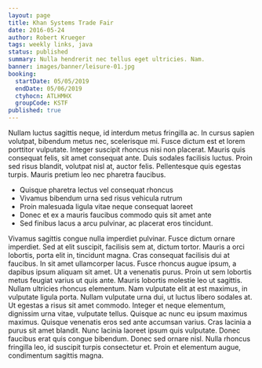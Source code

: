 ```yaml
---
layout: page
title: Khan Systems Trade Fair
date: 2016-05-24
author: Robert Krueger
tags: weekly links, java
status: published
summary: Nulla hendrerit nec tellus eget ultricies. Nam.
banner: images/banner/leisure-01.jpg
booking:
  startDate: 05/05/2019
  endDate: 05/06/2019
  ctyhocn: ATLHMHX
  groupCode: KSTF
published: true
---
```

Nullam luctus sagittis neque, id interdum metus fringilla ac. In cursus sapien volutpat, bibendum metus nec, scelerisque mi. Fusce dictum est et lorem porttitor vulputate. Integer suscipit rhoncus nisi non placerat. Mauris quis consequat felis, sit amet consequat ante. Duis sodales facilisis luctus. Proin sed risus blandit, volutpat nisl at, auctor felis. Pellentesque quis egestas turpis. Mauris pretium leo nec pharetra faucibus.

* Quisque pharetra lectus vel consequat rhoncus
* Vivamus bibendum urna sed risus vehicula rutrum
* Proin malesuada ligula vitae neque consequat laoreet
* Donec et ex a mauris faucibus commodo quis sit amet ante
* Sed finibus lacus a arcu pulvinar, ac placerat eros tincidunt.

Vivamus sagittis congue nulla imperdiet pulvinar. Fusce dictum ornare imperdiet. Sed at elit suscipit, facilisis sem at, dictum tortor. Mauris a orci lobortis, porta elit in, tincidunt magna. Cras consequat facilisis dui at faucibus. In sit amet ullamcorper lacus. Fusce rhoncus augue ipsum, a dapibus ipsum aliquam sit amet. Ut a venenatis purus. Proin ut sem lobortis metus feugiat varius ut quis ante. Mauris lobortis molestie leo ut sagittis.
Nullam ultricies rhoncus elementum. Nam vulputate elit at est maximus, in vulputate ligula porta. Nullam vulputate urna dui, ut luctus libero sodales at. Ut egestas a risus sit amet commodo. Integer et neque elementum, dignissim urna vitae, vulputate tellus. Quisque ac nunc eu ipsum maximus maximus. Quisque venenatis eros sed ante accumsan varius. Cras lacinia a purus sit amet blandit. Nunc lacinia laoreet ipsum quis vulputate. Donec faucibus erat quis congue bibendum. Donec sed ornare nisl. Nulla rhoncus fringilla leo, id suscipit turpis consectetur et. Proin et elementum augue, condimentum sagittis magna.
